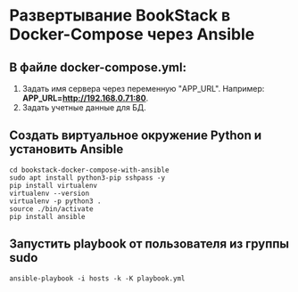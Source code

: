 # Развертывание BookStack в Docker-Compose через Ansible

## В файле docker-compose.yml:
1. Задать имя сервера через переменную "APP_URL". Например: **APP_URL=http://192.168.0.71:80**. 
2. Задать учетные данные для БД.


## Создать виртуальное окружение Python и установить Ansible
```
cd bookstack-docker-compose-with-ansible
sudo apt install python3-pip sshpass -y
pip install virtualenv
virtualenv --version
virtualenv -p python3 .
source ./bin/activate
pip install ansible
```
## Запустить playbook от пользователя из группы sudo
```
ansible-playbook -i hosts -k -K playbook.yml 
```